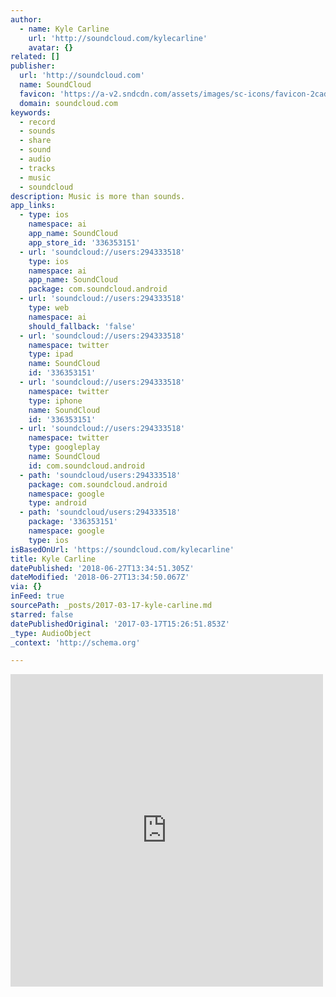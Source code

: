 ```yaml
---
author:
  - name: Kyle Carline
    url: 'http://soundcloud.com/kylecarline'
    avatar: {}
related: []
publisher:
  url: 'http://soundcloud.com'
  name: SoundCloud
  favicon: 'https://a-v2.sndcdn.com/assets/images/sc-icons/favicon-2cadd14b.ico'
  domain: soundcloud.com
keywords:
  - record
  - sounds
  - share
  - sound
  - audio
  - tracks
  - music
  - soundcloud
description: Music is more than sounds.
app_links:
  - type: ios
    namespace: ai
    app_name: SoundCloud
    app_store_id: '336353151'
  - url: 'soundcloud://users:294333518'
    type: ios
    namespace: ai
    app_name: SoundCloud
    package: com.soundcloud.android
  - url: 'soundcloud://users:294333518'
    type: web
    namespace: ai
    should_fallback: 'false'
  - url: 'soundcloud://users:294333518'
    namespace: twitter
    type: ipad
    name: SoundCloud
    id: '336353151'
  - url: 'soundcloud://users:294333518'
    namespace: twitter
    type: iphone
    name: SoundCloud
    id: '336353151'
  - url: 'soundcloud://users:294333518'
    namespace: twitter
    type: googleplay
    name: SoundCloud
    id: com.soundcloud.android
  - path: 'soundcloud/users:294333518'
    package: com.soundcloud.android
    namespace: google
    type: android
  - path: 'soundcloud/users:294333518'
    package: '336353151'
    namespace: google
    type: ios
isBasedOnUrl: 'https://soundcloud.com/kylecarline'
title: Kyle Carline
datePublished: '2018-06-27T13:34:51.305Z'
dateModified: '2018-06-27T13:34:50.067Z'
via: {}
inFeed: true
sourcePath: _posts/2017-03-17-kyle-carline.md
starred: false
datePublishedOriginal: '2017-03-17T15:26:51.853Z'
_type: AudioObject
_context: 'http://schema.org'

---
```

<iframe src="https://cdn.embedly.com/widgets/media.html?src=https%3A%2F%2Fw.soundcloud.com%2Fplayer%2F%3Fvisual%3Dtrue%26url%3Dhttp%253A%252F%252Fapi.soundcloud.com%252Fusers%252F294333518%26show_artwork%3Dtrue&amp;url=https%3A%2F%2Fsoundcloud.com%2Fkylecarline&amp;image=http%3A%2F%2Fi1.sndcdn.com%2Favatars-000301019310-c237n7-t500x500.jpg&amp;key=b7d04c9b404c499eba89ee7072e1c4f7&amp;type=text%2Fhtml&amp;schema=soundcloud" width="500" height="500" scrolling="no" frameborder="0" allowfullscreen="" style=""></iframe>